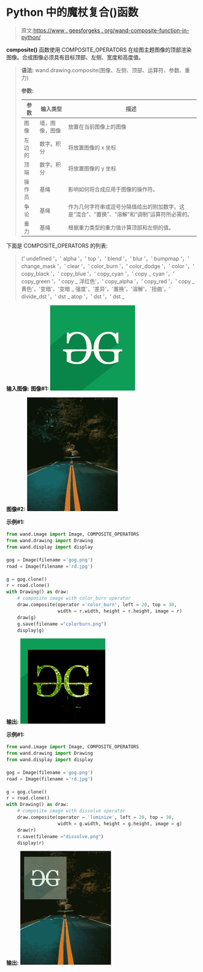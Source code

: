# Python 中的魔杖复合()函数

> 原文:[https://www . geesforgeks . org/wand-composite-function-in-python/](https://www.geeksforgeeks.org/wand-composite-function-in-python/)

**composite()** 函数使用 COMPOSITE_OPERATORS 在绘图主题图像的顶部渲染图像。合成图像必须具有目标顶部、左侧、宽度和高度值。

> **语法:** wand.drawing.composite(图像、左侧、顶部、运算符、参数、重力)
> 
> **参数:**
> 
> | 参数 | 输入类型 | 描述 |
> | --- | --- | --- |
> | 图像 | 墙，图像，图像 | 放置在当前图像上的图像 |
> | 左边的 | 数字。积分 | 将放置图像的 x 坐标 |
> | 顶端 | 数字。积分 | 将放置图像的 y 坐标 |
> | 操作员 | 基绳 | 影响如何将合成应用于图像的操作符。 |
> | 争论 | 基绳 | 作为几何字符串或逗号分隔值给出的附加数字。这是“混合”、“置换”、“溶解”和“调制”运算符所必需的。 |
> | 重力 | 基绳 | 根据重力类型的重力值计算顶部和左侧的值。 |

下面是 COMPOSITE_OPERATORS 的列表:

> (' undefined '，' alpha '，' top '，' blend '，' blur '，' bumpmap '，' change_mask '，' clear '，' color_burn '，' color_dodge '，' color '，' copy_black '，' copy_blue '，' copy_cyan '，' copy _ cyan '，' copy_green '，' copy _ 洋红色'，' copy_alpha '，' copy_red '，' copy _ 黄色'，'变暗'，'变暗 _ 强度'，'差异'，'置换'，'溶解'，'扭曲'，' divide_dst '，' dst _ atop '，' dst '，' dst _

**输入图像:**
**图像#1:**
![](img/c6130a4bd97c5250741bd55b2e182b6f.png)

**图像#2:**
![](img/73c32c5a0afa822d0a54d20b6db6ce5e.png)

**示例#1:**

```py
from wand.image import Image, COMPOSITE_OPERATORS
from wand.drawing import Drawing
from wand.display import display

gog = Image(filename ='gog.png')
road = Image(filename ='rd.jpg')

g = gog.clone()
r = road.clone()
with Drawing() as draw:
    # composite image with color_burn operator
    draw.composite(operator ='color_burn', left = 20, top = 30,
                   width = r.width, height = r.height, image = r)
    draw(g)
    g.save(filename ="colorburn.png")
    display(g)
```

**输出:**
![](img/90906ab2eb945cdc0aedc6373e8ca855.png)

**示例#1:**

```py
from wand.image import Image, COMPOSITE_OPERATORS
from wand.drawing import Drawing
from wand.display import display

gog = Image(filename ='gog.png')
road = Image(filename ='rd.jpg')

g = gog.clone()
r = road.clone()
with Drawing() as draw:
    # composite image with dissolve operator
    draw.composite(operator = 'luminize', left = 20, top = 30,
                   width = g.width, height = g.height, image = g)
    draw(r)
    r.save(filename ="dissolve.png")
    display(r)
```

**输出:**
![](img/51ef67ceaab7d196c7bd3680260278dc.png)